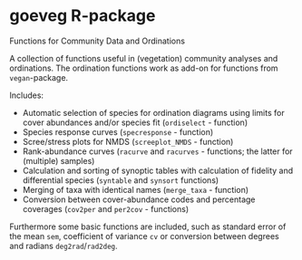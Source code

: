 # goeveg R-package
Functions for Community Data and Ordinations

A collection of functions useful in (vegetation) community analyses and ordinations. The ordination functions work as add-on for functions from `vegan`-package. 

Includes:
* Automatic selection of species for ordination diagrams using limits for cover abundances and/or species fit  (`ordiselect` - function)
* Species response curves (`specresponse` - function)
* Scree/stress plots for NMDS (`screeplot_NMDS` - function)
* Rank-abundance curves (`racurve` and `racurves` - functions; the latter for (multiple) samples)
* Calculation and sorting of synoptic tables with calculation of fidelity and differential species (`syntable` and `synsort` functions)
* Merging of taxa with identical names (`merge_taxa` - function)
* Conversion between cover-abundance codes and percentage coverages (`cov2per` and `per2cov` - functions)


Furthermore some basic functions are included, such as standard error of the mean `sem`, coefficient of variance `cv` or conversion between degrees and radians `deg2rad`/`rad2deg`.

